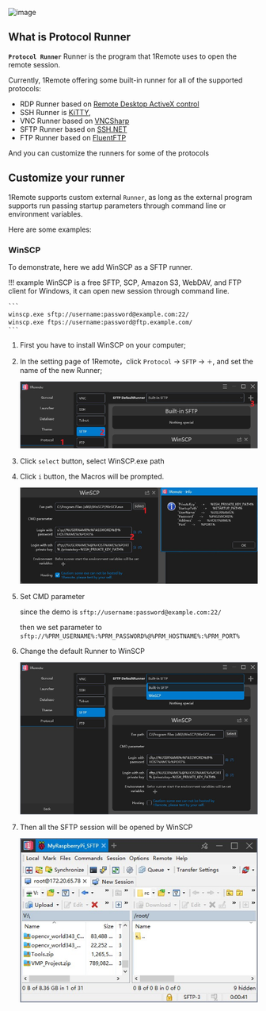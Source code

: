 

![image](https://user-images.githubusercontent.com/10143738/143996440-1ca72471-278d-44b4-8b99-cbcc7b54da58.png)

## What is Protocol Runner

**`Protocol Runner`** Runner is the program that 1Remote uses to open the remote session.

Currently, 1Remote offering some built-in runner for all of the supported protocols:

- RDP Runner based on [Remote Desktop ActiveX control](https://docs.microsoft.com/en-us/windows/win32/termserv/remote-desktop-activex-control)
- SSH Runner is [KiTTY](http://www.9bis.net/kitty/#!index.md),
- VNC Runner based on [VNCSharp](https://github.com/humphd/VncSharp)
- SFTP Runner based on [SSH.NET](https://github.com/sshnet/SSH.NET)
- FTP Runner based on [FluentFTP](https://github.com/robinrodricks/FluentFTP)

And you can customize the runners for some of the protocols

## Customize your runner

1Remote supports custom external `Runner`, as long as the external program supports run passing startup parameters through command line or environment variables.

Here are some examples:

### WinSCP

To demonstrate, here we add WinSCP as a SFTP runner.

!!! example
    WinSCP is a free SFTP, SCP, Amazon S3, WebDAV, and FTP client for Windows, it can open new session through command line.

    ```
    winscp.exe sftp://username:password@example.com:22/
    winscp.exe ftps://username:password@ftp.example.com/
    ```

1. First you have to install WinSCP on your computer;

2. In the setting page of 1Remote，click `Protocol` -> `SFTP` -> `＋`, and set the name of the new Runner;

    ![image](./img/winscp-add1.jpg)

3. Click `select` button, select WinSCP.exe path

4. Click `i` button, the Macros will be prompted.

    ![image](./img/winscp-add2.jpg)

5. Set CMD parameter

    since the demo is `sftp://username:password@example.com:22/`

    then we set parameter to `sftp://%PRM_USERNAME%:%PRM_PASSWORD%@%PRM_HOSTNAME%:%PRM_PORT%`

6. Change the default Runner to WinSCP

    ![image](./img/winscp-end.jpg)

7. Then all the SFTP session will be opened by WinSCP

    ![image](./img/winscp-run.jpg)

